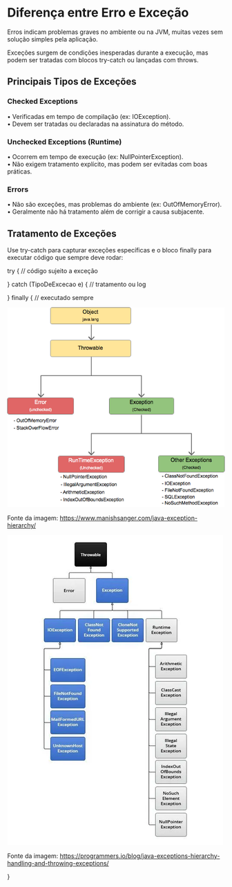 # Diferença entre Erro e Exceção
Erros indicam problemas graves no ambiente ou na JVM, muitas vezes sem solução simples pela aplicação.

Exceções surgem de condições inesperadas durante a execução, mas podem ser tratadas com blocos try-catch ou lançadas com throws.

## Principais Tipos de Exceções

### Checked Exceptions
• Verificadas em tempo de compilação (ex: IOException).  
• Devem ser tratadas ou declaradas na assinatura do método.

### Unchecked Exceptions (Runtime)
• Ocorrem em tempo de execução (ex: NullPointerException).  
• Não exigem tratamento explícito, mas podem ser evitadas com boas práticas.

### Errors
• Não são exceções, mas problemas do ambiente (ex: OutOfMemoryError).  
• Geralmente não há tratamento além de corrigir a causa subjacente.

## Tratamento de Exceções
Use try-catch para capturar exceções específicas e o bloco finally para executar código que sempre deve rodar:


try {   // código sujeito a exceção
    
} catch (TipoDeExcecao e) {   // tratamento ou log
    
} finally {   // executado sempre


  
 ![Throwable Hierarchy](./Exception-Hierarchy.png)

 Fonte da imagem: https://www.manishsanger.com/java-exception-hierarchy/

![Throwable Hierarchy](./Java-Exception-Hierarchy-Explained-1.webp)

Fonte da imagem: https://programmers.io/blog/java-exceptions-hierarchy-handling-and-throwing-exceptions/
  
}

